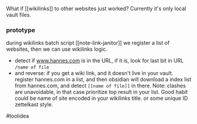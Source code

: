 What if [[wikilinks]] to other websites just worked?
Currently it's only local vault files.

### prototype
during wikilinks batch script [[note-link-janitor]] 
we register a list of websites, then we can use wikilinks logic.
- detect if www.hannes.com is in the URL, if it is, look for last bit in URL `/name of file`
- and reverse: if you get a wiki link, and it doesn't live in your vault. 
  register hannes.com in a list, and then obsidian will download a index list from hannes.com, and detect `[[name of file]]` in there.
  Note: clashes are unavoidable, in that case prioritize top result in your list.
  Good habit could be name of site encoded in your wikilinks title. or some unique ID zettelkast style.

#toolidea 